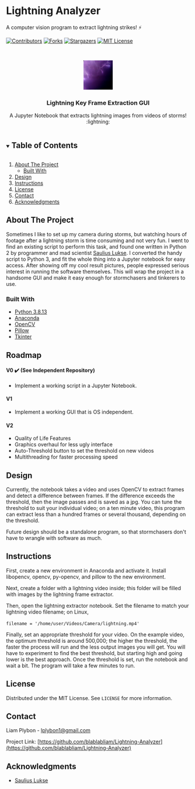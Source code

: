 # Lightning Analyzer
 A computer vision program to extract lightning strikes! ⚡


<!-- PROJECT SHIELDS -->
<!--
*** I'm using markdown "reference style" links for readability.
*** Reference links are enclosed in brackets [ ] instead of parentheses ( ).
*** See the bottom of this document for the declaration of the reference variables
*** for contributors-url, forks-url, etc. This is an optional, concise syntax you may use.
*** https://www.markdownguide.org/basic-syntax/#reference-style-links
-->
[![Contributors][contributors-shield]][contributors-url]
[![Forks][forks-shield]][forks-url]
[![Stargazers][stars-shield]][stars-url]
[![MIT License][license-shield]][license-url]



<!-- PROJECT LOGO -->
<br />
<p align="center">
  <a href="https://github.com/blablabliam/Lightning-Analyzer-GUI">
    <img src="images/lightning5.jpg" alt="Lightning Strikes!" width="80" height="80">
  </a>

  <h3 align="center">Lightning Key Frame Extraction GUI</h3>

  <p align="center">
    A Jupyter Notebook that extracts lightning images from videos of storms! :lightning:
  </p>
</p>



<!-- TABLE OF CONTENTS -->
<details open="open">
  <summary><h2 style="display: inline-block">Table of Contents</h2></summary>
  <ol>
    <li>
      <a href="#about-the-project">About The Project</a>
      <ul>
        <li><a href="#built-with">Built With</a></li>
      </ul>
    </li>
    <li><a href="#design">Design</a></li>
    <li><a href="#instructions">Instructions</a></li>
    <li><a href="#license">License</a></li>
    <li><a href="#contact">Contact</a></li>
    <li><a href="#acknowledgments">Acknowledgments</a></li>
  </ol>
</details>



<!-- ABOUT THE PROJECT -->
## About The Project

Sometimes I like to set up my camera during storms, but watching hours of footage after a lightning storm is time consuming and not very fun. I went to find an existing script to perform this task, and found one written in Python 2 by programmer and mad scientist [Saulius Lukse](https://lukse.lt/uzrasai/2015-05-lightning-strikes-and-python/). I converted the handy script to Python 3, and fit the whole thing into a Jupyter notebook for easy access. After showing off my
cool result pictures, people expressed serious interest in running the software
themselves. This will wrap the project in a handsome GUI and make it easy enough
for stormchasers and tinkerers to use.

### Built With

* [Python 3.8.13](https://www.python.org/)
* [Anaconda](https://www.anaconda.com/)
* [OpenCV](https://opencv.org/)
* [Pillow](https://pillow.readthedocs.io/en/stable/)
* [Tkinter](https://docs.python.org/3/library/tkinter.html)


<!--Project Roadmap -->
## Roadmap
#### V0 ✔️ (See Independent Repository)
* Implement a working script in a Jupyter Notebook.

#### V1
* Implement a working GUI that is OS independent.

#### V2
* Quality of Life Features
 * Graphics overhaul for less ugly interface
 * Auto-Threshold button to set the threshold on new videos
 * Multithreading for faster processing speed



<!-- DESIGN DESCRIPTION -->
## Design

Currently, the notebook takes a video and uses OpenCV to extract frames and detect a difference between frames. If the difference exceeds the threshold, then the image passes and is saved as a jpg. You can tune the threshold to suit your individual video; on a ten minute video, this program can extract less than a hundred frames or several thousand, depending on the threshold.

Future design should be a standalone program, so that stormchasers don't have to wrangle with software as much.

<!-- USING THE SOFTWARE -->
## Instructions

First, create a new environment in Anaconda and activate it. Install libopencv, opencv, py-opencv, and pillow to the new environment.

Next, create a folder with a lightning video inside; this folder will be filled with images by the lightning frame extractor.

Then, open the lightning extractor notebook. Set the filename to match your lightning video filename; on Linux,

```filename = '/home/user/Videos/Camera/lightning.mp4'```

Finally, set an appropriate threshold for your video. On the example video, the optimum threshold is around 500,000; the higher the threshold, the faster the process will run and the less output images you will get. You will have to experiment to find the best threshold, but starting high and going lower is the best approach. Once the threshold is set, run the notebook and wait a bit. The program will take a few minutes to run.

<!-- LICENSE -->
## License

Distributed under the MIT License. See `LICENSE` for more information.


<!-- CONTACT -->
## Contact

Liam Plybon - lplybon1@gmail.com

Project Link: [https://github.com/blablabliam/Lightning-Analyzer](https://github.com/blablabliam/Lightning-Analyzer)



<!-- ACKNOWLEDGEMENTS -->
## Acknowledgments

* [Saulius Lukse](https://lukse.lt/uzrasai/2015-05-lightning-strikes-and-python/)





<!-- MARKDOWN LINKS & IMAGES -->
<!-- https://www.markdownguide.org/basic-syntax/#reference-style-links -->
[contributors-shield]: https://img.shields.io/github/contributors/blablabliam/Lightning-Analyzer.svg?style=for-the-badge
[contributors-url]: https://github.com/blablabliam/Lightning-Analyzer/graphs/contributors
[forks-shield]: https://img.shields.io/github/forks/blablabliam/Lightning-Analyzer.svg?style=for-the-badge
[forks-url]: https://github.com/blablabliam/Lightning-Analyzer/network/members
[stars-shield]: https://img.shields.io/github/stars/blablabliam/Lightning-Analyzer.svg?style=for-the-badge
[stars-url]: https://github.com/blablabliam/Lightning-Analyzer/stargazers
[issues-shield]: https://img.shields.io/github/issues/blablabliam/Lightning-Analyzer.svg?style=for-the-badge
[issues-url]: https://github.com/blablabliam/Lightning-Analyzer/issues
[license-shield]: https://img.shields.io/github/license/blablabliam/Lightning-Analyzer.svg?style=for-the-badge
[license-url]: https://github.com/blablabliam/Lightning-Analyzer/blob/master/LICENSE.txt
